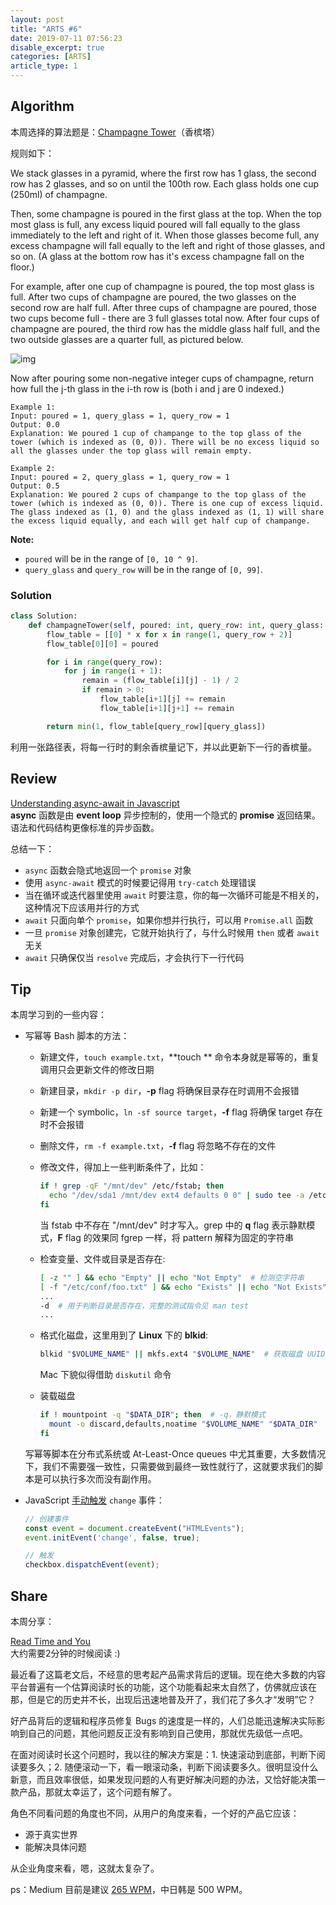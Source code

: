 ```yaml
---
layout: post
title: "ARTS #6"
date: 2019-07-11 07:56:23
disable_excerpt: true
categories: [ARTS]
article_type: 1
---
```



## Algorithm

本周选择的算法题是：[Champagne Tower](<https://leetcode.com/problems/champagne-tower/>)（香槟塔）

规则如下：

We stack glasses in a pyramid, where the first row has 1 glass, the second row has 2 glasses, and so on until the 100th row.  Each glass holds one cup (250ml) of champagne.

Then, some champagne is poured in the first glass at the top.  When the top most glass is full, any excess liquid poured will fall equally to the glass immediately to the left and right of it.  When those glasses become full, any excess champagne will fall equally to the left and right of those glasses, and so on.  (A glass at the bottom row has it's excess champagne fall on the floor.)

For example, after one cup of champagne is poured, the top most glass is full.  After two cups of champagne are poured, the two glasses on the second row are half full.  After three cups of champagne are poured, those two cups become full - there are 3 full glasses total now.  After four cups of champagne are poured, the third row has the middle glass half full, and the two outside glasses are a quarter full, as pictured below.

![img](https://s3-lc-upload.s3.amazonaws.com/uploads/2018/03/09/tower.png)

Now after pouring some non-negative integer cups of champagne, return how full the j-th glass in the i-th row is (both i and j are 0 indexed.)

 

```
Example 1:
Input: poured = 1, query_glass = 1, query_row = 1
Output: 0.0
Explanation: We poured 1 cup of champange to the top glass of the tower (which is indexed as (0, 0)). There will be no excess liquid so all the glasses under the top glass will remain empty.

Example 2:
Input: poured = 2, query_glass = 1, query_row = 1
Output: 0.5
Explanation: We poured 2 cups of champange to the top glass of the tower (which is indexed as (0, 0)). There is one cup of excess liquid. The glass indexed as (1, 0) and the glass indexed as (1, 1) will share the excess liquid equally, and each will get half cup of champange.
```

 

**Note:**

- `poured` will be in the range of `[0, 10 ^ 9]`.
- `query_glass` and `query_row` will be in the range of `[0, 99]`.

### Solution

```python
class Solution:
    def champagneTower(self, poured: int, query_row: int, query_glass: int) -> float:
        flow_table = [[0] * x for x in range(1, query_row + 2)]
        flow_table[0][0] = poured

        for i in range(query_row):
            for j in range(i + 1):
                remain = (flow_table[i][j] - 1) / 2
                if remain > 0:
                    flow_table[i+1][j] += remain
                    flow_table[i+1][j+1] += remain

        return min(1, flow_table[query_row][query_glass])
```

利用一张路径表，将每一行时的剩余香槟量记下，并以此更新下一行的香槟量。


## Review

[Understanding async-await in Javascript](https://hackernoon.com/understanding-async-await-in-javascript-1d81bb079b2c)<br/>**async** 函数是由 **event loop** 异步控制的，使用一个隐式的 **promise** 返回结果。语法和代码结构更像标准的异步函数。

总结一下：

- `async` 函数会隐式地返回一个 `promise` 对象
- 使用 `async-await` 模式的时候要记得用 `try-catch` 处理错误
- 当在循环或迭代器里使用 `await` 时要注意，你的每一次循环可能是不相关的，这种情况下应该用并行的方式
- `await` 只面向单个 `promise`，如果你想并行执行，可以用 `Promise.all` 函数
- 一旦 `promise` 对象创建完，它就开始执行了，与什么时候用 `then` 或者 `await` 无关
- `await` 只确保仅当 `resolve` 完成后，才会执行下一行代码

## Tip

本周学习到的一些内容：

- 写幂等 Bash 脚本的方法：

  - 新建文件，`touch example.txt`，**touch ** 命令本身就是幂等的，重复调用只会更新文件的修改日期

  - 新建目录，`mkdir -p dir`，**-p** flag 将确保目录存在时调用不会报错

  - 新建一个 symbolic，`ln -sf source target`，**-f** flag 将确保 target 存在时不会报错

  - 删除文件，`rm -f example.txt`，**-f** flag 将忽略不存在的文件

  - 修改文件，得加上一些判断条件了，比如：

    ```bash
    if ! grep -qF "/mnt/dev" /etc/fstab; then
      echo "/dev/sda1 /mnt/dev ext4 defaults 0 0" | sudo tee -a /etc/fstab
    fi
    ```

    当 fstab 中不存在 "/mnt/dev" 时才写入。grep 中的 **q** flag 表示静默模式，**F** flag 的效果同 fgrep 一样，将 pattern 解释为固定的字符串

  - 检查变量、文件或目录是否存在:

    ```bash
    [ -z "" ] && echo "Empty" || echo "Not Empty"  # 检测空字符串
    [ -f "/etc/conf/foo.txt" ] && echo "Exists" || echo "Not Exists"  # 检测文件是否存在
    ...
    -d  # 用于判断目录是否存在，完整的测试指令见 man test
    ...
    ```

  - 格式化磁盘，这里用到了 **Linux** 下的 **blkid**:

    ```bash
    blkid "$VOLUME_NAME" || mkfs.ext4 "$VOLUME_NAME"  # 获取磁盘 UUID 信息时才格式化
    ```

    Mac 下貌似得借助 `diskutil` 命令
  - 装载磁盘

    ```bash
    if ! mountpoint -q "$DATA_DIR"; then  # -q，静默模式
      mount -o discard,defaults,noatime "$VOLUME_NAME" "$DATA_DIR"
    fi
    ```

  写幂等脚本在分布式系统或 At-Least-Once queues 中尤其重要，大多数情况下，我们不需要强一致性，只需要做到最终一致性就行了，这就要求我们的脚本是可以执行多次而没有副作用。

- JavaScript [手动触发](https://developer.mozilla.org/en-US/docs/Web/API/Event/initEvent) `change` 事件：

  ```javascript
  // 创建事件
  const event = document.createEvent("HTMLEvents");
  event.initEvent('change', false, true);
  
  // 触发
  checkbox.dispatchEvent(event);
  ```

  

## Share

本周分享：

[Read Time and You](https://blog.medium.com/read-time-and-you-bc2048ab620c)<br/>大约需要2分钟的时候阅读 :)

最近看了这篇老文后，不经意的思考起产品需求背后的逻辑。现在绝大多数的内容平台普遍有一个估算阅读时长的功能，这个功能看起来太自然了，仿佛就应该在那，但是它的历史并不长，出现后迅速地普及开了，我们花了多久才“发明”它？

好产品背后的逻辑和程序员修复 Bugs 的速度是一样的，人们总能迅速解决实际影响到自己的问题，其他问题反正没有影响到自己使用，那就优先级低一点吧。

在面对阅读时长这个问题时，我以往的解决方案是：1. 快速滚动到底部，判断下阅读要多久；2. 随便滚动一下，看一眼滚动条，判断下阅读要多久。很明显没什么新意，而且效率很低，如果发现问题的人有更好解决问题的办法，又恰好能决策一款产品，那就太幸运了，这个问题有解了。

角色不同看问题的角度也不同，从用户的角度来看，一个好的产品它应该：

- 源于真实世界
- 能解决具体问题

从企业角度来看，嗯，这就太复杂了。

ps：Medium 目前是建议 [265 WPM](https://help.medium.com/hc/en-us/articles/214991667-Read-time)，中日韩是 500 WPM。